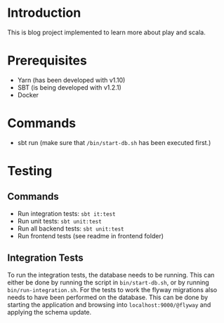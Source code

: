 # Introduction

This is blog project implemented to learn more about play and scala.

# Prerequisites

* Yarn (has been developed with v1.10)
* SBT (is being developed with v1.2.1)
* Docker

# Commands

* sbt run (make sure that `/bin/start-db.sh` has been executed first.)

# Testing

## Commands

* Run integration tests: `sbt it:test`
* Run unit tests: `sbt unit:test`
* Run all backend tests: `sbt unit:test`
* Run frontend tests (see readme in frontend folder)

## Integration Tests

To run the integration tests, the database needs to be running. This can either be done by running the script in `bin/start-db.sh`, or by running `bin/run-integration.sh`. For the tests to work the flyway migrations also needs to have been performed on the database. This can be done by starting the application and browsing into `localhost:9000/@flyway` and applying the schema update.

